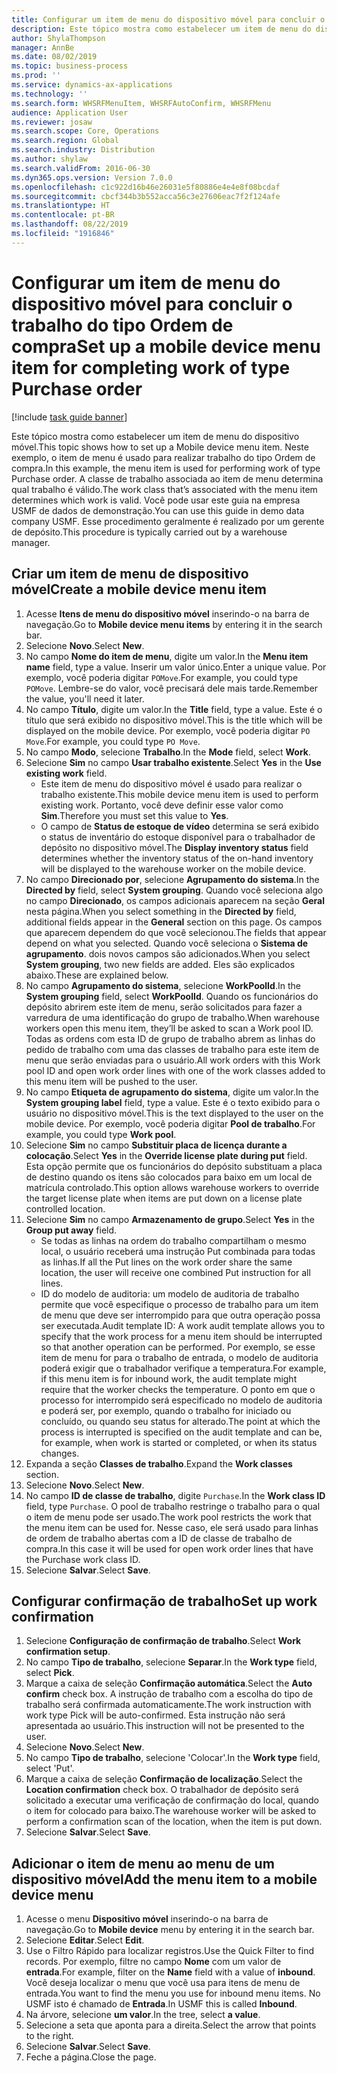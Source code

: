 ```yaml
---
title: Configurar um item de menu do dispositivo móvel para concluir o trabalho do tipo Ordem de compra
description: Este tópico mostra como estabelecer um item de menu do dispositivo móvel.
author: ShylaThompson
manager: AnnBe
ms.date: 08/02/2019
ms.topic: business-process
ms.prod: ''
ms.service: dynamics-ax-applications
ms.technology: ''
ms.search.form: WHSRFMenuItem, WHSRFAutoConfirm, WHSRFMenu
audience: Application User
ms.reviewer: josaw
ms.search.scope: Core, Operations
ms.search.region: Global
ms.search.industry: Distribution
ms.author: shylaw
ms.search.validFrom: 2016-06-30
ms.dyn365.ops.version: Version 7.0.0
ms.openlocfilehash: c1c922d16b46e26031e5f80886e4e4e8f08bcdaf
ms.sourcegitcommit: cbcf344b3b552acca56c3e27606eac7f2f124afe
ms.translationtype: HT
ms.contentlocale: pt-BR
ms.lasthandoff: 08/22/2019
ms.locfileid: "1916846"
---
```

# <a name="set-up-a-mobile-device-menu-item-for-completing-work-of-type-purchase-order"></a><span data-ttu-id="d8d52-103">Configurar um item de menu do dispositivo móvel para concluir o trabalho do tipo Ordem de compra</span><span class="sxs-lookup"><span data-stu-id="d8d52-103">Set up a mobile device menu item for completing work of type Purchase order</span></span>

[!include [task guide banner](../../includes/task-guide-banner.md)]

<span data-ttu-id="d8d52-104">Este tópico mostra como estabelecer um item de menu do dispositivo móvel.</span><span class="sxs-lookup"><span data-stu-id="d8d52-104">This topic shows how to set up a Mobile device menu item.</span></span> <span data-ttu-id="d8d52-105">Neste exemplo, o item de menu é usado para realizar trabalho do tipo Ordem de compra.</span><span class="sxs-lookup"><span data-stu-id="d8d52-105">In this example, the menu item is used for performing work of type Purchase order.</span></span> <span data-ttu-id="d8d52-106">A classe de trabalho associada ao item de menu determina qual trabalho é válido.</span><span class="sxs-lookup"><span data-stu-id="d8d52-106">The work class that’s associated with the menu item determines which work is valid.</span></span> <span data-ttu-id="d8d52-107">Você pode usar este guia na empresa USMF de dados de demonstração.</span><span class="sxs-lookup"><span data-stu-id="d8d52-107">You can use this guide in demo data company USMF.</span></span> <span data-ttu-id="d8d52-108">Esse procedimento geralmente é realizado por um gerente de depósito.</span><span class="sxs-lookup"><span data-stu-id="d8d52-108">This procedure is typically carried out by a warehouse manager.</span></span>


## <a name="create-a-mobile-device-menu-item"></a><span data-ttu-id="d8d52-109">Criar um item de menu de dispositivo móvel</span><span class="sxs-lookup"><span data-stu-id="d8d52-109">Create a mobile device menu item</span></span>
1. <span data-ttu-id="d8d52-110">Acesse **Itens de menu do dispositivo móvel** inserindo-o na barra de navegação.</span><span class="sxs-lookup"><span data-stu-id="d8d52-110">Go to **Mobile device menu items** by entering it in the search bar.</span></span>
2. <span data-ttu-id="d8d52-111">Selecione **Novo**.</span><span class="sxs-lookup"><span data-stu-id="d8d52-111">Select **New**.</span></span>
3. <span data-ttu-id="d8d52-112">No campo **Nome do item de menu**, digite um valor.</span><span class="sxs-lookup"><span data-stu-id="d8d52-112">In the **Menu item name** field, type a value.</span></span> <span data-ttu-id="d8d52-113">Inserir um valor único.</span><span class="sxs-lookup"><span data-stu-id="d8d52-113">Enter a unique value.</span></span> <span data-ttu-id="d8d52-114">Por exemplo, você poderia digitar `POMove`.</span><span class="sxs-lookup"><span data-stu-id="d8d52-114">For example, you could type `POMove`.</span></span> <span data-ttu-id="d8d52-115">Lembre-se do valor, você precisará dele mais tarde.</span><span class="sxs-lookup"><span data-stu-id="d8d52-115">Remember the value, you'll need it later.</span></span>  
4. <span data-ttu-id="d8d52-116">No campo **Título**, digite um valor.</span><span class="sxs-lookup"><span data-stu-id="d8d52-116">In the **Title** field, type a value.</span></span> <span data-ttu-id="d8d52-117">Este é o título que será exibido no dispositivo móvel.</span><span class="sxs-lookup"><span data-stu-id="d8d52-117">This is the title which will be displayed on the mobile device.</span></span> <span data-ttu-id="d8d52-118">Por exemplo, você poderia digitar `PO Move`.</span><span class="sxs-lookup"><span data-stu-id="d8d52-118">For example, you could type `PO Move`.</span></span>  
5. <span data-ttu-id="d8d52-119">No campo **Modo**, selecione **Trabalho**.</span><span class="sxs-lookup"><span data-stu-id="d8d52-119">In the **Mode** field, select **Work**.</span></span>
6. <span data-ttu-id="d8d52-120">Selecione **Sim** no campo **Usar trabalho existente**.</span><span class="sxs-lookup"><span data-stu-id="d8d52-120">Select **Yes** in the **Use existing work** field.</span></span>
    - <span data-ttu-id="d8d52-121">Este item de menu do dispositivo móvel é usado para realizar o trabalho existente.</span><span class="sxs-lookup"><span data-stu-id="d8d52-121">This mobile device menu item is used to perform existing work.</span></span> <span data-ttu-id="d8d52-122">Portanto, você deve definir esse valor como **Sim**.</span><span class="sxs-lookup"><span data-stu-id="d8d52-122">Therefore you must set this value to **Yes**.</span></span>  
    - <span data-ttu-id="d8d52-123">O campo de **Status de estoque de vídeo** determina se será exibido o status de inventário do estoque disponível para o trabalhador de depósito no dispositivo móvel.</span><span class="sxs-lookup"><span data-stu-id="d8d52-123">The **Display inventory status** field determines whether the inventory status of the on-hand inventory will be displayed to the warehouse worker on the mobile device.</span></span>  
7. <span data-ttu-id="d8d52-124">No campo **Direcionado por**, selecione **Agrupamento do sistema**.</span><span class="sxs-lookup"><span data-stu-id="d8d52-124">In the **Directed by** field, select **System grouping**.</span></span> <span data-ttu-id="d8d52-125">Quando você seleciona algo no campo **Direcionado**, os campos adicionais aparecem na seção **Geral** nesta página.</span><span class="sxs-lookup"><span data-stu-id="d8d52-125">When you select something in the **Directed by** field, additional fields appear in the **General** section on this page.</span></span> <span data-ttu-id="d8d52-126">Os campos que aparecem dependem do que você selecionou.</span><span class="sxs-lookup"><span data-stu-id="d8d52-126">The fields that appear depend on what you selected.</span></span> <span data-ttu-id="d8d52-127">Quando você seleciona o **Sistema de agrupamento**. dois novos campos são adicionados.</span><span class="sxs-lookup"><span data-stu-id="d8d52-127">When you select **System grouping**, two new fields are added.</span></span> <span data-ttu-id="d8d52-128">Eles são explicados abaixo.</span><span class="sxs-lookup"><span data-stu-id="d8d52-128">These are explained below.</span></span>  
8. <span data-ttu-id="d8d52-129">No campo **Agrupamento do sistema**, selecione **WorkPoolId**.</span><span class="sxs-lookup"><span data-stu-id="d8d52-129">In the **System grouping** field, select **WorkPoolId**.</span></span> <span data-ttu-id="d8d52-130">Quando os funcionários do depósito abrirem este item de menu, serão solicitados para fazer a varredura de uma identificação do grupo de trabalho.</span><span class="sxs-lookup"><span data-stu-id="d8d52-130">When warehouse workers open this menu item, they’ll be asked to scan a Work pool ID.</span></span> <span data-ttu-id="d8d52-131">Todas as ordens com esta ID de grupo de trabalho abrem as linhas do pedido de trabalho com uma das classes de trabalho para este item de menu que serão enviadas para o usuário.</span><span class="sxs-lookup"><span data-stu-id="d8d52-131">All work orders with this Work pool ID and open work order lines with one of the work classes added to this menu item will be pushed to the user.</span></span>  
9. <span data-ttu-id="d8d52-132">No campo **Etiqueta de agrupamento do sistema**, digite um valor.</span><span class="sxs-lookup"><span data-stu-id="d8d52-132">In the **System grouping label** field, type a value.</span></span> <span data-ttu-id="d8d52-133">Este é o texto exibido para o usuário no dispositivo móvel.</span><span class="sxs-lookup"><span data-stu-id="d8d52-133">This is the text displayed to the user on the mobile device.</span></span> <span data-ttu-id="d8d52-134">Por exemplo, você poderia digitar **Pool de trabalho**.</span><span class="sxs-lookup"><span data-stu-id="d8d52-134">For example, you could type **Work pool**.</span></span>  
10. <span data-ttu-id="d8d52-135">Selecione **Sim** no campo **Substituir placa de licença durante a colocação**.</span><span class="sxs-lookup"><span data-stu-id="d8d52-135">Select **Yes** in the **Override license plate during put** field.</span></span> <span data-ttu-id="d8d52-136">Esta opção permite que os funcionários do depósito substituam a placa de destino quando os itens são colocados para baixo em um local de matrícula controlado.</span><span class="sxs-lookup"><span data-stu-id="d8d52-136">This option allows warehouse workers to override the target license plate when items are put down on a license plate controlled location.</span></span>  
11. <span data-ttu-id="d8d52-137">Selecione **Sim** no campo **Armazenamento de grupo**.</span><span class="sxs-lookup"><span data-stu-id="d8d52-137">Select **Yes** in the **Group put away** field.</span></span>
    - <span data-ttu-id="d8d52-138">Se todas as linhas na ordem do trabalho compartilham o mesmo local, o usuário receberá uma instrução Put combinada para todas as linhas.</span><span class="sxs-lookup"><span data-stu-id="d8d52-138">If all the Put lines on the work order share the same location, the user will receive one combined Put instruction for all lines.</span></span> 
    - <span data-ttu-id="d8d52-139">ID do modelo de auditoria: um modelo de auditoria de trabalho permite que você especifique o processo de trabalho para um item de menu que deve ser interrompido para que outra operação possa ser executada.</span><span class="sxs-lookup"><span data-stu-id="d8d52-139">Audit template ID: A work audit template allows you to specify that the work process for a menu item should be interrupted so that another operation can be performed.</span></span> <span data-ttu-id="d8d52-140">Por exemplo, se esse item de menu for para o trabalho de entrada, o modelo de auditoria poderá exigir que o trabalhador verifique a temperatura.</span><span class="sxs-lookup"><span data-stu-id="d8d52-140">For example, if this menu item is for inbound work, the audit template might require that the worker checks the temperature.</span></span> <span data-ttu-id="d8d52-141">O ponto em que o processo for interrompido será especificado no modelo de auditoria e poderá ser, por exemplo, quando o trabalho for iniciado ou concluído, ou quando seu status for alterado.</span><span class="sxs-lookup"><span data-stu-id="d8d52-141">The point at which the process is interrupted is specified on the audit template and can be, for example, when work is started or completed, or when its status changes.</span></span>  
12. <span data-ttu-id="d8d52-142">Expanda a seção **Classes de trabalho**.</span><span class="sxs-lookup"><span data-stu-id="d8d52-142">Expand the **Work classes** section.</span></span>
13. <span data-ttu-id="d8d52-143">Selecione **Novo**.</span><span class="sxs-lookup"><span data-stu-id="d8d52-143">Select **New**.</span></span>
14. <span data-ttu-id="d8d52-144">No campo **ID de classe de trabalho**, digite `Purchase`.</span><span class="sxs-lookup"><span data-stu-id="d8d52-144">In the **Work class ID** field, type `Purchase`.</span></span> <span data-ttu-id="d8d52-145">O pool de trabalho restringe o trabalho para o qual o item de menu pode ser usado.</span><span class="sxs-lookup"><span data-stu-id="d8d52-145">The work pool restricts the work that the menu item can be used for.</span></span> <span data-ttu-id="d8d52-146">Nesse caso, ele será usado para linhas de ordem de trabalho abertas com a ID de classe de trabalho de compra.</span><span class="sxs-lookup"><span data-stu-id="d8d52-146">In this case it will be used for open work order lines that have the Purchase work class ID.</span></span>  
15. <span data-ttu-id="d8d52-147">Selecione **Salvar**.</span><span class="sxs-lookup"><span data-stu-id="d8d52-147">Select **Save**.</span></span>

## <a name="set-up-work-confirmation"></a><span data-ttu-id="d8d52-148">Configurar confirmação de trabalho</span><span class="sxs-lookup"><span data-stu-id="d8d52-148">Set up work confirmation</span></span>
1. <span data-ttu-id="d8d52-149">Selecione **Configuração de confirmação de trabalho**.</span><span class="sxs-lookup"><span data-stu-id="d8d52-149">Select **Work confirmation setup**.</span></span>
2. <span data-ttu-id="d8d52-150">No campo **Tipo de trabalho**, selecione **Separar**.</span><span class="sxs-lookup"><span data-stu-id="d8d52-150">In the **Work type** field, select **Pick**.</span></span>
3. <span data-ttu-id="d8d52-151">Marque a caixa de seleção **Confirmação automática**.</span><span class="sxs-lookup"><span data-stu-id="d8d52-151">Select the **Auto confirm** check box.</span></span> <span data-ttu-id="d8d52-152">A instrução de trabalho com a escolha do tipo de trabalho será confirmada automaticamente.</span><span class="sxs-lookup"><span data-stu-id="d8d52-152">The work instruction with work type Pick will be auto-confirmed.</span></span> <span data-ttu-id="d8d52-153">Esta instrução não será apresentada ao usuário.</span><span class="sxs-lookup"><span data-stu-id="d8d52-153">This instruction will not be presented to the user.</span></span>  
4. <span data-ttu-id="d8d52-154">Selecione **Novo**.</span><span class="sxs-lookup"><span data-stu-id="d8d52-154">Select **New**.</span></span>
5. <span data-ttu-id="d8d52-155">No campo **Tipo de trabalho**, selecione 'Colocar'.</span><span class="sxs-lookup"><span data-stu-id="d8d52-155">In the **Work type** field, select 'Put'.</span></span>
6. <span data-ttu-id="d8d52-156">Marque a caixa de seleção **Confirmação de localização**.</span><span class="sxs-lookup"><span data-stu-id="d8d52-156">Select the **Location confirmation** check box.</span></span> <span data-ttu-id="d8d52-157">O trabalhador de depósito será solicitado a executar uma verificação de confirmação do local, quando o item for colocado para baixo.</span><span class="sxs-lookup"><span data-stu-id="d8d52-157">The warehouse worker will be asked to perform a confirmation scan of the location, when the item is put down.</span></span>  
7. <span data-ttu-id="d8d52-158">Selecione **Salvar**.</span><span class="sxs-lookup"><span data-stu-id="d8d52-158">Select **Save**.</span></span>

## <a name="add-the-menu-item-to-a-mobile-device-menu"></a><span data-ttu-id="d8d52-159">Adicionar o item de menu ao menu de um dispositivo móvel</span><span class="sxs-lookup"><span data-stu-id="d8d52-159">Add the menu item to a mobile device menu</span></span>
1. <span data-ttu-id="d8d52-160">Acesse o menu **Dispositivo móvel** inserindo-o na barra de navegação.</span><span class="sxs-lookup"><span data-stu-id="d8d52-160">Go to **Mobile device** menu by entering it in the search bar.</span></span>
2. <span data-ttu-id="d8d52-161">Selecione **Editar**.</span><span class="sxs-lookup"><span data-stu-id="d8d52-161">Select **Edit**.</span></span>
3. <span data-ttu-id="d8d52-162">Use o Filtro Rápido para localizar registros.</span><span class="sxs-lookup"><span data-stu-id="d8d52-162">Use the Quick Filter to find records.</span></span> <span data-ttu-id="d8d52-163">Por exemplo, filtre no campo **Nome** com um valor de **entrada**.</span><span class="sxs-lookup"><span data-stu-id="d8d52-163">For example, filter on the **Name** field with a value of **inbound**.</span></span> <span data-ttu-id="d8d52-164">Você deseja localizar o menu que você usa para itens de menu de entrada.</span><span class="sxs-lookup"><span data-stu-id="d8d52-164">You want to find the menu you use for inbound menu items.</span></span> <span data-ttu-id="d8d52-165">No USMF isto é chamado de **Entrada**.</span><span class="sxs-lookup"><span data-stu-id="d8d52-165">In USMF this is called **Inbound**.</span></span>  
4. <span data-ttu-id="d8d52-166">Na árvore, selecione **um valor**.</span><span class="sxs-lookup"><span data-stu-id="d8d52-166">In the tree, select **a value**.</span></span>
5. <span data-ttu-id="d8d52-167">Selecione a seta que aponta para a direita.</span><span class="sxs-lookup"><span data-stu-id="d8d52-167">Select the arrow that points to the right.</span></span>
6. <span data-ttu-id="d8d52-168">Selecione **Salvar**.</span><span class="sxs-lookup"><span data-stu-id="d8d52-168">Select **Save**.</span></span>
7. <span data-ttu-id="d8d52-169">Feche a página.</span><span class="sxs-lookup"><span data-stu-id="d8d52-169">Close the page.</span></span>
